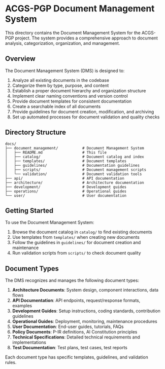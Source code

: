 # ACGS-PGP Document Management System

This directory contains the Document Management System for the ACGS-PGP project. The system provides a comprehensive approach to document analysis, categorization, organization, and management.

## Overview

The Document Management System (DMS) is designed to:

1. Analyze all existing documents in the codebase
2. Categorize them by type, purpose, and content
3. Establish a proper document hierarchy and organization structure
4. Implement clear naming conventions and version control
5. Provide document templates for consistent documentation
6. Create a searchable index of all documents
7. Provide guidelines for document creation, modification, and archiving
8. Set up automated processes for document validation and quality checks

## Directory Structure

```
docs/
├── document_management/           # Document Management System
│   ├── README.md                  # This file
│   ├── catalog/                   # Document catalog and index
│   ├── templates/                 # Document templates
│   ├── guidelines/                # Documentation guidelines
│   ├── scripts/                   # Document management scripts
│   └── validation/                # Document validation tools
├── api/                           # API documentation
├── architecture/                  # Architecture documentation
├── development/                   # Development guides
├── operations/                    # Operational guides
└── user/                          # User documentation
```

## Getting Started

To use the Document Management System:

1. Browse the document catalog in `catalog/` to find existing documents
2. Use templates from `templates/` when creating new documents
3. Follow the guidelines in `guidelines/` for document creation and maintenance
4. Run validation scripts from `scripts/` to check document quality

## Document Types

The DMS recognizes and manages the following document types:

1. **Architecture Documents**: System design, component interactions, data flows
2. **API Documentation**: API endpoints, request/response formats, examples
3. **Development Guides**: Setup instructions, coding standards, contribution guidelines
4. **Operational Guides**: Deployment, monitoring, maintenance procedures
5. **User Documentation**: End-user guides, tutorials, FAQs
6. **Policy Documents**: P-IR definitions, AI Constitution principles
7. **Technical Specifications**: Detailed technical requirements and implementations
8. **Test Documentation**: Test plans, test cases, test reports

Each document type has specific templates, guidelines, and validation rules.
